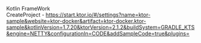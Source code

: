 
Kotlin FrameWork
<br> CreateProject - https://start.ktor.io/#/settings?name=ktor-sample&website=ktor-docker&artifact=ktor-docker.ktor-sample&kotlinVersion=1.7.20&ktorVersion=2.1.2&buildSystem=GRADLE_KTS&engine=NETTY&configurationIn=CODE&addSampleCode=true&plugins=
